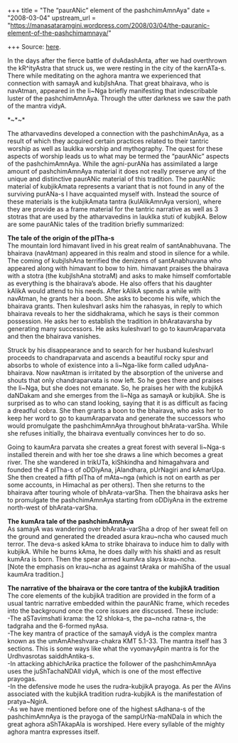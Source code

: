 +++
title = "The “paurANic” element of the pashchimAmnAya"
date = "2008-03-04"
upstream_url = "https://manasataramgini.wordpress.com/2008/03/04/the-pauranic-element-of-the-pashchimamnaya/"

+++
Source: [here](https://manasataramgini.wordpress.com/2008/03/04/the-pauranic-element-of-the-pashchimamnaya/).

In the days after the fierce battle of dvAdashAnta, after we had
overthrown the kR^ityAstra that struck us, we were resting in the city
of the karnATa-s. There while meditating on the aghora mantra we
experienced that connection with samayA and kubjIshAna. That great
bhairava, who is navAtman, appeared in the li\~Nga briefly manifesting
that indescribable luster of the pashchimAmnAya. Through the utter
darkness we saw the path of the mantra vidyA.

\*\~\*\~\*

The atharvavedins developed a connection with the pashchimAnAya, as a
result of which they acquired certain practices related to their tantric
worship as well as laukIka worship and mythography. The quest for these
aspects of worship leads us to what may be termed the “paurANic” aspects
of the pashchimAmnAya. While the agni-purANa has assimilated a large
amount of pashchimAmnAya material it does not really preserve any of the
unique and distinctive paurANic material of this tradition. The paurANic
material of kubjikAmata represents a variant that is not found in any of
the surviving purANa-s I have acquainted myself with. Instead the source
of these materials is the kubjikAmata tantra (kulAlikAmnAya version),
where they are provide as a frame material for the tantric narrative as
well as 3 stotras that are used by the atharvavedins in laukIka stuti of
kubjikA. Below are some paurANic tales of the tradition briefly
summarized:

**The tale of the origin of the pITha-s**  
The mountain lord himavant lived in his great realm of santAnabhuvana.
The bhairava (navAtman) appeared in this realm and stood in silence for
a while. The coming of kubjIshAna terrified the denizens of
santAnabhuvana who appeared along with himavant to bow to him. himavant
praises the bhairava with a stotra (the kubjIshAna stotraM) and asks to
make himself comfortable as everything is the bhairava’s abode. He also
offers that his daughter kAlikA would attend to his needs. After kAlikA
spends a while with navAtman, he grants her a boon. She asks to become
his wife, which the bhairava grants. Then kuleshvarI asks him the
rahasyas, in reply to which bhairava reveals to her the siddhakrama,
which he says is their common possession. He asks her to establish the
tradition in bhAratavarsha by generating many successors. He asks
kuleshvarI to go to kaumAraparvata and then the bhairava vanishes.

Struck by his disappearance and to search for her husband kuleshvarI
proceeds to chandraparvata and ascends a beautiful rocky spur and
absorbs to whole of existence into a li\~Nga-like form called
udyAna-bhairava. Now navAtman is irritated by the absorption of the
universe and shouts that only chandraparvata is now left. So he goes
there and praises the li\~Nga, but she does not emanate. So, he praises
her with the kubjikA daNDakam and she emerges from the li\~Nga as samayA
or kubjikA. She is surprised as to who can stand looking, saying that it
is as difficult as facing a dreadful cobra. She then grants a boon to
the bhairava, who asks her to keep her word to go to kaumAraparvata and
generate the successors who would promulgate the pashchimAmnAya
throughout bhArata-varSha. While she refuses initially, the bhairava
eventually convinces her to do so.

Going to kaumAra parvata she creates a great forest with several
li\~Nga-s installed therein and with her toe she draws a line which
becomes a great river. The she wandered in trikUTa, kiShkindha and
himagahvara and founded the 4 pITha-s of oDDiyAna, jAlandhara, pUrNagiri
and kAmarUpa. She then created a fifth pITha of mAta\~nga (which is not
on earth as per some accounts, in Himachal as per others). Then she
returns to the bhairava after touring whole of bhArata-varSha. Then the
bhairava asks her to promulgate the pashchimAmnAya starting from
oDDiyAna in the extreme north-west of bhArata-varSha.

**The** **kumAra tale of the pashchimAmnAya**  
As samayA was wandering over bhArata-varSha a drop of her sweat fell on
the ground and generated the dreaded asura krau\~ncha who caused much
terror. The deva-s asked kAma to strike bhairava to induce him to dally
with kubjikA. While he burns kAma, he does dally with his shakti and as
result kumAra is born. Then the spear armed kumAra slays krau\~ncha.  
\[Note the emphasis on krau\~ncha as against tAraka or mahiSha of the
usual kaumAra tradition.\]

**The narrative of the bhairava or the core tantra of the kubjikA
tradition**  
The core elements of the kubjikA tradition are provided in the form of a
usual tantric narrative embedded within the paurANic frame, which
recedes into the background once the core issues are discussed. These
include:  
-The aSTavimshati krama: the 12 shloka-s, the pa\~ncha ratna-s, the
tadgraha and the 6-formed nyAsa.  
-The key mantra of practice of the samayA vidyA is the complex mantra
known as the umAmAheshvara-chakra KMT 5.1-33. The mantra itself has 3
sections. This is some ways like what the vyomavyApin mantra is for the
Urdhvasrotas saiddhAntika-s.  
-In attacking abhichArika practice the follower of the pashchimAmnAya
uses the juShTachaNDAlI vidyA, which is one of the most effective
prayogas.  
-In the defensive mode he uses the rudra-kubjikA prayoga. As per the
AVins associated with the kubjikA tradition rudra-kubjikA is the
manifestation of pratya\~NgirA.  
-As we have mentioned before one of the highest sAdhana-s of the
pashchimAmnAya is the prayoga of the sampUrNa-maNDala in which the great
aghora aShTAkapAla is worshiped. Here every syllable of the mighty
aghora mantra expresses itself.

